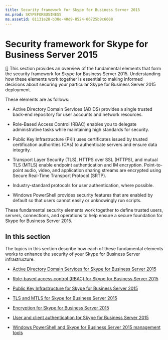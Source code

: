 ```yaml
---
title: Security framework for Skype for Business Server 2015
ms.prod: SKYPEFORBUSINESS
ms.assetid: 01131e28-b38e-40d9-8524-06725b9c6608
---
```



# Security framework for Skype for Business Server 2015
[]
This section provides an overview of the fundamental elements that form the security framework for Skype for Business Server 2015. Understanding how these elements work together is essential to making informed decisions about securing your particular Skype for Business Server 2015 deployment.
  
    
    

These elements are as follows:
- Active Directory Domain Services (AD DS) provides a single trusted back-end repository for user accounts and network resources.
    
  
- Role-Based Access Control (RBAC) enables you to delegate administrative tasks while maintaining high standards for security.
    
  
- Public Key Infrastructure (PKI) uses certificates issued by trusted certification authorities (CAs) to authenticate servers and ensure data integrity.
    
  
- Transport Layer Security (TLS), HTTPS over SSL (HTTPS), and mutual TLS (MTLS) enable endpoint authentication and IM encryption. Point-to-point audio, video, and application sharing streams are encrypted using Secure Real-Time Transport Protocol (SRTP).
    
  
- Industry-standard protocols for user authentication, where possible.
    
  
- Windows PowerShell provides security features that are enabled by default so that users cannot easily or unknowingly run scripts.
    
  
These fundamental security elements work together to define trusted users, servers, connections, and operations to help ensure a secure foundation for Skype for Business Server 2015.
## In this section

The topics in this section describe how each of these fundamental elements works to enhance the security of your Skype for Business Server infrastructure.
  
    
    

-  [Active Directory Domain Services for Skype for Business Server 2015](active-directory-domain-services-for-skype-for-business-server-2015.md)
    
  
-  [Role-based access control (RBAC) for Skype for Business Server 2015](role-based-access-control-rbac-for-skype-for-business-server-2015.md)
    
  
-  [Public Key Infrastructure for Skype for Business Server 2015](public-key-infrastructure-for-skype-for-business-server-2015.md)
    
  
-  [TLS and MTLS for Skype for Business Server 2015](tls-and-mtls-for-skype-for-business-server-2015.md)
    
  
-  [Encryption for Skype for Business Server 2015](encryption-for-skype-for-business-server-2015.md)
    
  
-  [User and client authentication for Skype for Business Server 2015](user-and-client-authentication-for-skype-for-business-server-2015.md)
    
  
-  [Windows PowerShell and Skype for Business Server 2015 management tools](windows-powershell-and-skype-for-business-server-2015-management-tools.md)
    
  

